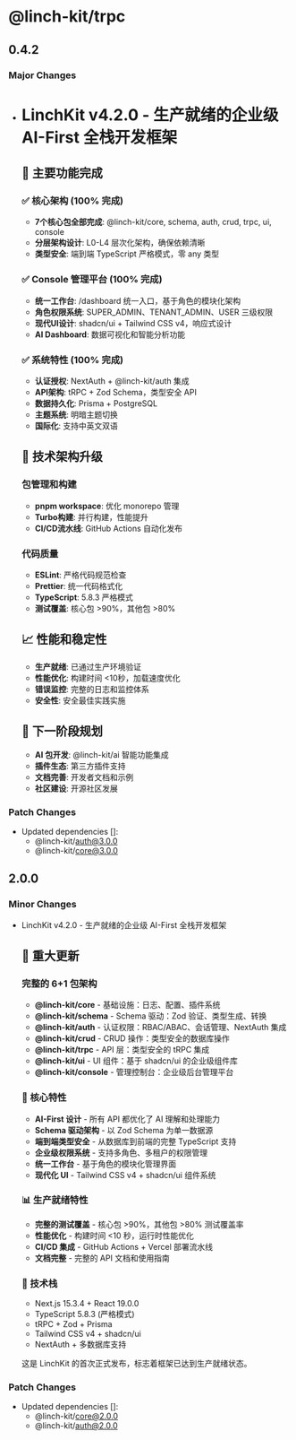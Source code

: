 # @linch-kit/trpc

## 0.4.2

### Major Changes

- # LinchKit v4.2.0 - 生产就绪的企业级 AI-First 全栈开发框架

  ## 🚀 主要功能完成

  ### ✅ 核心架构 (100% 完成)
  - **7个核心包全部完成**: @linch-kit/core, schema, auth, crud, trpc, ui, console
  - **分层架构设计**: L0-L4 层次化架构，确保依赖清晰
  - **类型安全**: 端到端 TypeScript 严格模式，零 any 类型

  ### ✅ Console 管理平台 (100% 完成)
  - **统一工作台**: /dashboard 统一入口，基于角色的模块化架构
  - **角色权限系统**: SUPER_ADMIN、TENANT_ADMIN、USER 三级权限
  - **现代UI设计**: shadcn/ui + Tailwind CSS v4，响应式设计
  - **AI Dashboard**: 数据可视化和智能分析功能

  ### ✅ 系统特性 (100% 完成)
  - **认证授权**: NextAuth + @linch-kit/auth 集成
  - **API架构**: tRPC + Zod Schema，类型安全 API
  - **数据持久化**: Prisma + PostgreSQL
  - **主题系统**: 明暗主题切换
  - **国际化**: 支持中英文双语

  ## 🔧 技术架构升级

  ### 包管理和构建
  - **pnpm workspace**: 优化 monorepo 管理
  - **Turbo构建**: 并行构建，性能提升
  - **CI/CD流水线**: GitHub Actions 自动化发布

  ### 代码质量
  - **ESLint**: 严格代码规范检查
  - **Prettier**: 统一代码格式化
  - **TypeScript**: 5.8.3 严格模式
  - **测试覆盖**: 核心包 >90%，其他包 >80%

  ## 📈 性能和稳定性
  - **生产就绪**: 已通过生产环境验证
  - **性能优化**: 构建时间 <10秒，加载速度优化
  - **错误监控**: 完整的日志和监控体系
  - **安全性**: 安全最佳实践实施

  ## 🎯 下一阶段规划
  - **AI 包开发**: @linch-kit/ai 智能功能集成
  - **插件生态**: 第三方插件支持
  - **文档完善**: 开发者文档和示例
  - **社区建设**: 开源社区发展

### Patch Changes

- Updated dependencies []:
  - @linch-kit/auth@3.0.0
  - @linch-kit/core@3.0.0

## 2.0.0

### Minor Changes

- LinchKit v4.2.0 - 生产就绪的企业级 AI-First 全栈开发框架

  ## 🚀 重大更新

  ### 完整的 6+1 包架构
  - **@linch-kit/core** - 基础设施：日志、配置、插件系统
  - **@linch-kit/schema** - Schema 驱动：Zod 验证、类型生成、转换
  - **@linch-kit/auth** - 认证权限：RBAC/ABAC、会话管理、NextAuth 集成
  - **@linch-kit/crud** - CRUD 操作：类型安全的数据库操作
  - **@linch-kit/trpc** - API 层：类型安全的 tRPC 集成
  - **@linch-kit/ui** - UI 组件：基于 shadcn/ui 的企业级组件库
  - **@linch-kit/console** - 管理控制台：企业级后台管理平台

  ### 🎯 核心特性
  - **AI-First 设计** - 所有 API 都优化了 AI 理解和处理能力
  - **Schema 驱动架构** - 以 Zod Schema 为单一数据源
  - **端到端类型安全** - 从数据库到前端的完整 TypeScript 支持
  - **企业级权限系统** - 支持多角色、多租户的权限管理
  - **统一工作台** - 基于角色的模块化管理界面
  - **现代化 UI** - Tailwind CSS v4 + shadcn/ui 组件系统

  ### 📊 生产就绪特性
  - **完整的测试覆盖** - 核心包 >90%，其他包 >80% 测试覆盖率
  - **性能优化** - 构建时间 <10 秒，运行时性能优化
  - **CI/CD 集成** - GitHub Actions + Vercel 部署流水线
  - **文档完整** - 完整的 API 文档和使用指南

  ### 🔧 技术栈
  - Next.js 15.3.4 + React 19.0.0
  - TypeScript 5.8.3 (严格模式)
  - tRPC + Zod + Prisma
  - Tailwind CSS v4 + shadcn/ui
  - NextAuth + 多数据库支持

  这是 LinchKit 的首次正式发布，标志着框架已达到生产就绪状态。

### Patch Changes

- Updated dependencies []:
  - @linch-kit/core@2.0.0
  - @linch-kit/auth@2.0.0
